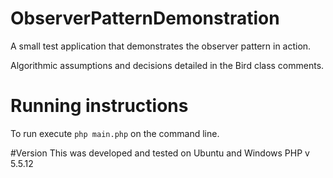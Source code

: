# ObserverPatternDemonstration
A small test application that demonstrates the observer pattern in action. 

Algorithmic assumptions and decisions detailed in the Bird class comments.

# Running instructions
To run execute `php main.php` on the command line.

#Version
This was developed and tested on Ubuntu and Windows PHP v 5.5.12
